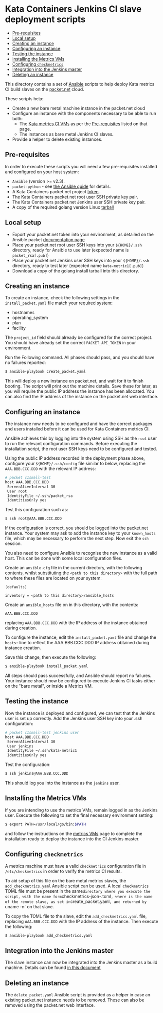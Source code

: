 # Kata Containers Jenkins CI slave deployment scripts

* [Pre-requisites](#pre-requisites)
* [Local setup](#local-setup)
* [Creating an instance](#creating-an-instance)
* [Configuring an instance](#configuring-an-instance)
* [Testing the instance](#testing-the-instance)
* [Installing the Metrics VMs](#installing-the-metrics-vms)
* [Configuring `checkmetrics`](#configuring-checkmetrics)
* [Integration into the Jenkins master](#integration-into-the-jenkins-master)
* [Deleting an instance](#deleting-an-instance)

This directory contains a set of [Ansible](https://docs.ansible.com/) scripts to help
deploy Kata metrics CI build slaves on the [packet.net](https://www.packet.com/) cloud.

These scripts help:
- Create a new bare metal machine instance in the packet.net cloud
- Configure an instance with the components necessary to be able to run both:
  - The [Kata metrics CI VMs](https://github.com/kata-containers/ci/tree/main/VMs/metrics)
    as per the [Pre-requisites](https://github.com/kata-containers/ci/tree/main/VMs/metrics#pre-requisites) listed on that page.
  - The instances as bare metal Jenkins CI slaves.
- Provide a helper to delete existing instances.

## Pre-requisites

In order to execute these scripts you will need a few pre-requisites installed and
configured on your host system:

- `Ansible` (version >= v2.3).
- `packet-python` - see [the Ansible guide](https://docs.ansible.com/ansible/latest/scenario_guides/guide_packet.html) for details.
- A Kata Containers packet.net project [token](https://apitracker.io/a/packet).
- The Kata Containers packet.net root user SSH private key pair.
- The Kata Containers packet.net Jenkins user SSH private key pair.
- A copy of the required golang version Linux [tarball](https://golang.org/dl/)

## Local setup

- Export your packet.net token into your environment, as detailed on the Ansible packet [documentation page](https://docs.ansible.com/ansible/latest/scenario_guides/guide_packet.html#requirements)
- Place your packet.net root user SSH keys into your `${HOME}/.ssh` directory, ready for Ansible to use later (expected name is `packet_rsa[.pub]`)
- Place your packet.net Jenkins user SSH keys into your `${HOME}/.ssh` directory, ready to test later (expected name `kata-metric1[.pub]`)
- Download a copy of the golang install tarball into this directory.

## Creating an instance

To create an instance, check the following settings in the `install_packet.yaml` file match
your required system:

- hostnames
- operating_system
- plan
- facility

The `project_id` field should already be configured for the correct project. You should have
already set the correct `PACKET_API_TOKEN` in your environment.

Run the Following command. All phases should pass, and you should have no failures
reported:

```bash
$ ansible-playbook create_packet.yaml
```

This will deploy a new instance on packet.net, and wait for it to finish booting.
The script will print out the machine details. Save these for later, as you will require
the public IP address the instance has been allocated. You can also find the IP address
of the instance on the packet.net web interface.

## Configuring an instance

The instance now needs to be configured and have the correct packages and users installed
before it can be used for Kata Containers metrics CI.

Ansible achieves this by logging into the system using SSH as the `root` user to run the relevant
configuration commands. Before executing the installation script, the root user SSH keys
need to be configured and tested.

Using the public IP address recorded in the deployment phase above, configure your
`${HOME}/.ssh/config` file similar to below, replacing the `AAA.BBB.CCC.DDD` with the
relevant IP address:

```bash
# packet c1small-test
host AAA.BBB.CCC.DDD
 ServerAliveInterval 30
 User root
 IdentityFile ~/.ssh/packet_rsa
 IdentitiesOnly yes
```

Test this configuration such as:

```bash
$ ssh root@AAA.BBB.CCC.DDD
```

If the configuration is correct, you should be logged into the packet.net instance.
Your system may ask to add the instance key to your `known_hosts` file, which may
be necessary to perform the next step. Now exit the `ssh` session.

You also need to configure Ansible to recognise the new instance as a valid host. This can
be done with some local configuration files.

Create an `ansible.cfg` file in the current directory, with the following contents, whilst
substituting the `<path to this directory>` with the full path to where these files are
located on your system:

```
[defaults]

inventory = <path to this directory>/ansible_hosts
```

Create an `ansible_hosts` file on in this directory, with the contents:

```
AAA.BBB.CCC.DDD
```

replacing `AAA.BBB.CCC.DDD` with the IP address of the instance obtained during creation.

To configure the instance, edit the `install_packet.yaml` file and change the `hosts:`
line to reflect the AAA.BBB.CCC.DDD IP address obtained during instance creation.

Save this change, then execute the following:

```bash
$ ansible-playbook install_packet.yaml
```

All steps should pass successfully, and Ansible should report no failures.
Your instance should now be configured to execute Jenkins CI tasks either on the
"bare metal", or inside a Metrics VM.

## Testing the instance

Now the instance is deployed and configured, we can test that the Jenkins user is set up
correctly. Add the Jenkins user SSH key into your .ssh configuration:

```bash
# packet c1small-test jenkins user
host AAA.BBB.CCC.DDD
 ServerAliveInterval 30
 User jenkins
 IdentityFile ~/.ssh/kata-metric1
 IdentitiesOnly yes
```

Test the configuration:

```bash
$ ssh jenkins@AAA.BBB.CCC.DDD
```

This should log you into the instance as the `jenkins` user.

## Installing the Metrics VMs

If you are intending to use the metrics VMs, remain logged in as the Jenkins user.
Execute the following to set the final necessary environment setting:

```bash
$ export PATH=/usr/local/go/bin:$PATH
```

and follow the instructions on the [metrics VMs](https://github.com/kata-containers/ci/tree/main/VMs/metrics#example)
page to complete the installation ready to deploy the instance into the CI Jenkins master.

## Configuring `checkmetrics`

A metrics machine must have a valid `checkmetrics` configuration file in `/etc/checkmetrics`
in order to verify the metrics CI results.

To aid setup of this file on the bare metal metrics slaves, the `add_checkmetrics.yaml`
Ansible script can be used. A local `checkmetrics` TOML file must be present in the same`
directory where you execute the script, with the name form `checkmetrics-json-<uname>.toml`,
where `<uname>` is the name of the remote slave, as set in `create_packet.yaml`, and returned
by `uname -n` on that slave.

To copy the TOML file to the slave, edit the `add_checkmetrics.yaml` file, replacing
`AAA.BBB.CCC.DDD` with the IP address of the instance. Then execute the following:

```bash
$ ansible-playbook add_checkmetrics.yaml
```

## Integration into the Jenkins master

The slave instance can now be integrated into the Jenkins master as a build machine. Details
can be found [in this document](https://github.com/kata-containers/ci/blob/main/Jenkins_setup.md)

## Deleting an instance

The `delete_packet.yaml` Ansible script is provided as a helper in case an existing
packet.net instance needs to be removed. These can also be removed using the packet.net
web interface.
